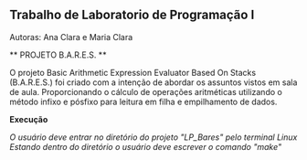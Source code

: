 ## Trabalho de Laboratorio de Programação I ##
Autoras: Ana Clara e Maria Clara

** PROJETO B.A.R.E.S. **

O projeto Basic Arithmetic Expression Evaluator Based On Stacks (B.A.R.E.S.) foi criado com a intenção de abordar os assuntos vistos em sala de aula.
Proporcionando o cálculo de operações aritméticas utilizando o método infixo e pósfixo para leitura em filha e empilhamento de dados.

**Execução**

*O usuário deve entrar no diretório do projeto "LP_Bares" pelo terminal Linux*
*Estando dentro do diretório o usuário deve escrever o comando "make"*
